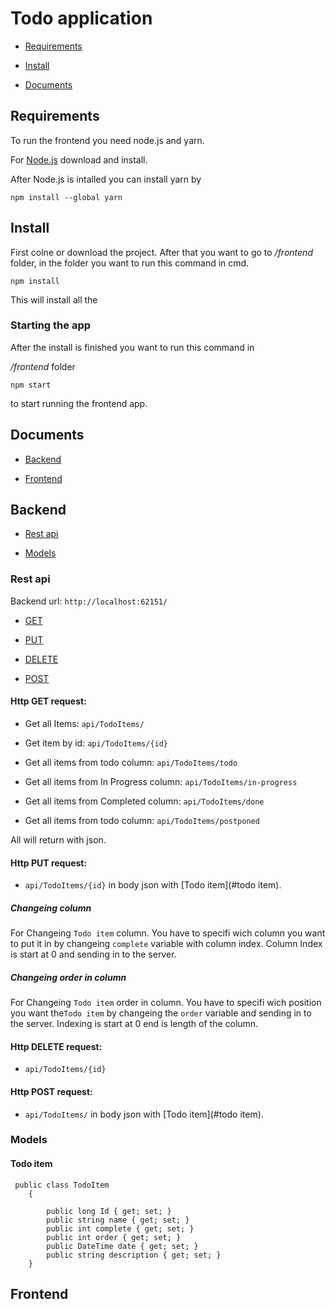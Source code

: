 # Todo application

- [Requirements](#requirements)

- [Install](#install)

- [Documents](#documents)
  
  

## Requirements

To run the frontend you need  node.js and yarn.

For [Node.js](https://nodejs.org/en/) download and install.

After Node.js is intalled you can install yarn by

`npm install --global yarn`

## Install

First colne or download the project. After that you want to go to */frontend* folder, in the folder you want to run this command in cmd.

`npm install`

This will install all the

### Starting the app

After the install is finished you want to run this command in  

*/frontend* folder

`npm start`

to start running the frontend app.

## Documents

- [Backend](#backend)

- [Frontend](#frontend)

## Backend

- [Rest api](#rest-api)

- [Models](#models)

### Rest api

Backend url: `http://localhost:62151/`

- [GET](#http-get-request)

- [PUT](#http-put-request)

- [DELETE](#http-delete-request)

- [POST](#http-post-request)

#### Http GET request:

- Get all Items: `api/TodoItems/`

- Get item by id: `api/TodoItems/{id}` 

- Get all items from todo column: `api/TodoItems/todo`

- Get all items from In Progress column: `api/TodoItems/in-progress`

- Get all items from Completed column: `api/TodoItems/done`

- Get all items from todo column: `api/TodoItems/postponed`

All will return with json.

#### Http PUT request:

- `api/TodoItems/{id}` in body json with [Todo item](#todo item). 

##### Changeing column

For Changeing `Todo item` column. You have to specifi wich column you want to put it in by changeing `complete` variable with column index. Column Index is start at 0 and sending in to the server.

##### Changeing order in column

For Changeing `Todo item` order in column. You have to specifi wich position you want the`Todo item` by changeing the `order` variable and sending in to the server. Indexing is start at 0 end is length of the column.

#### Http DELETE request:

- `api/TodoItems/{id}`



#### Http POST request:

- `api/TodoItems/` in body json with [Todo item](#todo item).

### Models

#### Todo item

```
 public class TodoItem
    {
    
        public long Id { get; set; }
        public string name { get; set; }
        public int complete { get; set; }
        public int order { get; set; }
        public DateTime date { get; set; }
        public string description { get; set; }
    }
```



## Frontend


